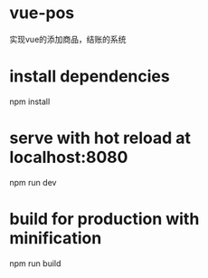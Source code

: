 ﻿# vue-pos
实现vue的添加商品，结账的系统

# install dependencies
npm install

# serve with hot reload at localhost:8080
npm run dev

# build for production with minification
npm run build